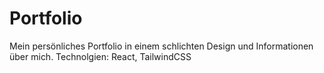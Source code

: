 # Portfolio

Mein persönliches Portfolio in einem schlichten Design und Informationen über mich. 
Technolgien: React, TailwindCSS
